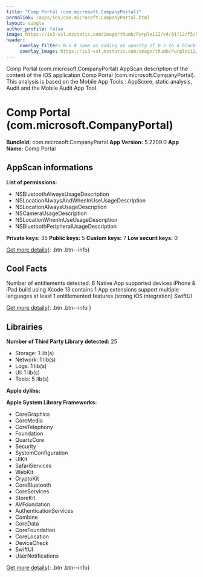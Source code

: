 ```yaml
---
title: "Comp Portal (com.microsoft.CompanyPortal)"
permalink: /apps/ios/com.microsoft.CompanyPortal.html
layout: single
author_profile: false
image: https://is3-ssl.mzstatic.com/image/thumb/Purple112/v4/91/12/f5/9112f53a-7da3-79e3-4e8b-39e68350bc17/AppIcon-0-1x_U007emarketing-0-7-0-85-220.png/512x512bb.jpg
header: 
     overlay_filter: 0.5 # same as adding an opacity of 0.5 to a black background
     overlay_image: https://is3-ssl.mzstatic.com/image/thumb/Purple112/v4/91/12/f5/9112f53a-7da3-79e3-4e8b-39e68350bc17/AppIcon-0-1x_U007emarketing-0-7-0-85-220.png/512x512bb.jpg
---
```

Comp Portal (com.microsoft.CompanyPortal) AppScan description of the content of the iOS application Comp Portal (com.microsoft.CompanyPortal). This analysis is based on the Mobile App Tools : AppScore, static analysis, Audit and the Mobile Audit App Tool.

# Comp Portal (com.microsoft.CompanyPortal)

**BundleId:** com.microsoft.CompanyPortal
**App Version:** 5.2209.0
**App Name:** Comp Portal


## AppScan informations 

**List of permissions:** 
- NSBluetoothAlwaysUsageDescription
- NSLocationAlwaysAndWhenInUseUsageDescription
- NSLocationAlwaysUsageDescription
- NSCameraUsageDescription
- NSLocationWhenInUseUsageDescription
- NSBluetoothPeripheralUsageDescription
  
  
**Private keys:** 35
**Public keys:** 5
**Custom keys:** 7
**Low securit keys:** 0
  
[Get more details](/pricing.html){: .btn .btn--info}

## Cool Facts

Number of entitlements detected: 6
Native App
supported devices iPhone & iPad
build using Xcode 13
contains 1 App extensions
support multiple languages
at least 1 entitlemented features (strong iOS integration)
SwiftUI
  
[Get more details](/pricing.html){: .btn .btn--info }

## Librairies 
**Number of Third Party Library detected:** 25
- Storage: 1 lib(s)
- Network: 1 lib(s)
- Logs: 1 lib(s)
- UI: 1 lib(s)
- Tools: 5 lib(s)


**Apple dylibs:**


**Apple System Library Frameworks:**
- CoreGraphics
- CoreMedia
- CoreTelephony
- Foundation
- QuartzCore
- Security
- SystemConfiguration
- UIKit
- SafariServices
- WebKit
- CryptoKit
- CoreBluetooth
- CoreServices
- StoreKit
- AVFoundation
- AuthenticationServices
- Combine
- CoreData
- CoreFoundation
- CoreLocation
- DeviceCheck
- SwiftUI
- UserNotifications


  
[Get more details](/pricing.html){: .btn .btn--info}

